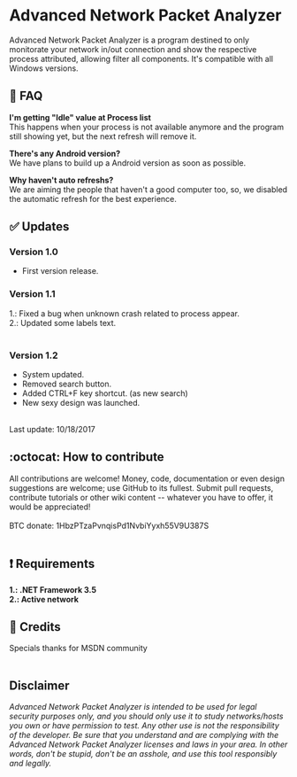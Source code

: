 # Advanced Network Packet Analyzer

Advanced Network Packet Analyzer is a program destined to only monitorate your network in/out connection and show the respective process attributed, allowing filter all components. It's compatible with all Windows versions.

## :trident: FAQ

**I'm getting "Idle" value at Process list**<br>
This happens when your process is not available anymore and the program still showing yet, but the next refresh will remove it.

**There's any Android version?**<br>
We have plans to build up a Android version as soon as possible.

**Why haven't auto refreshs?**<br>
We are aiming the people that haven't a good computer too, so, we disabled the automatic refresh for the best experience.

## :white_check_mark: Updates
### Version 1.0<br>
- First version release.<br>

### Version 1.1
1.: Fixed a bug when unknown crash related to process appear.<br>
2.: Updated some labels text.<br>
<br>
### Version 1.2
- System updated.<br>
- Removed search button.<br>
- Added CTRL+F key shortcut. (as new search)<br>
- New sexy design was launched.<br>
<br>
Last update: 10/18/2017

## :octocat: How to contribute
All contributions are welcome! Money, code, documentation or even design suggestions are welcome; use GitHub to its fullest. Submit pull requests, contribute tutorials or other wiki content -- whatever you have to offer, it would be appreciated!<br><br>
BTC donate: 1HbzPTzaPvnqisPd1NvbiYyxh55V9U387S<br><br>

## :heavy_exclamation_mark: Requirements
**1.: .NET Framework 3.5**<br>
**2.: Active network**

## :scroll: Credits
Specials thanks for MSDN community
<br>
<br>
## Disclaimer
*Advanced Network Packet Analyzer is intended to be used for legal security purposes only, and you should only use it to study networks/hosts you own or have permission to test. Any other use is not the responsibility of the developer. Be sure that you understand and are complying with the Advanced Network Packet Analyzer licenses and laws in your area. In other words, don't be stupid, don't be an asshole, and use this tool responsibly and legally.*
